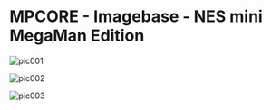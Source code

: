 # MPCORE - Imagebase - NES mini MegaMan Edition


![pic001](https://raw.githubusercontent.com/microplay-hub/mpcore-library/main/Imagebase/NES_MegaMan/NESMM_IMG_20190501_093814.jpg "Console")

![pic002](https://raw.githubusercontent.com/microplay-hub/mpcore-library/main/Imagebase/NES_MegaMan/NESMM_IMG_20190501_095030.jpg "Console")

![pic003](https://raw.githubusercontent.com/microplay-hub/mpcore-library/main/Imagebase/NES_MegaMan/NESMM_IMG_20190501_095058.jpg "Console")
